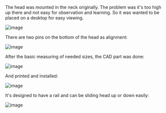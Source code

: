 The head was mounted in the neck originally. The problem was it's too high up there and not easy for observation and learning. So it was wanted to be placed on a desktop for easy viewing. 

![image](https://github.com/user-attachments/assets/fdcd098a-520f-45e3-864a-4bfe713ad210)

There are two pins on the bottom of the head as alignment: 

![image](https://github.com/user-attachments/assets/1d219e8d-7333-4e0a-ae7f-f3ad92ee99ac)

After the basic measuring of needed sizes, the CAD part was done: 

![image](https://github.com/user-attachments/assets/c7d732a7-0879-47df-9f1c-bb765cc8a8c1)

And printed and installed: 

![image](https://github.com/user-attachments/assets/797c2c3f-ff6d-40d3-b9c5-884d36adda21)

It's designed to have a rail and can be sliding head up or down easily: 

![image](https://github.com/user-attachments/assets/4d849249-0c17-4442-a947-0d093ac72ae8)

